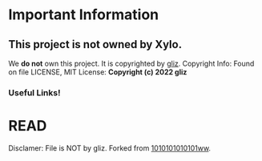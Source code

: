 # Important Information

## This project is not owned by Xylo.
We **do not** own this project. It is copyrighted by [gliz](https://twitter.com/glizuwu). 
Copyright Info: Found on file LICENSE, MIT License:
**Copyright (c) 2022 gliz**


### Useful Links!

# READ
Disclamer: File is NOT by gliz. Forked from [1010101010101ww](https://github.com/1010101010101ww).
